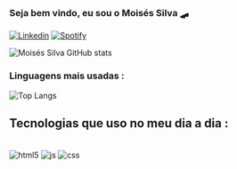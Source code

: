 ### Seja bem vindo, eu sou o Moisés Silva 🛹

[![Linkedin](https://img.shields.io/badge/LinkedIn-0077B5?style=for-the-badge&logo=linkedin&logoColor=white)](https://www.linkedin.com/in/moisés-silva-70827823b/)
[![Spotify](https://img.shields.io/badge/Spotify-1ED760?&style=for-the-badge&logo=spotify&logoColor=white)](https://open.spotify.com/user/31au3vezepka37bldoddk6346zgy?si=54554e0ed2d74c0d)

![Moisés Silva GitHub stats](https://github-readme-stats.vercel.app/api?username=moisesaraujo2005&show_icons=true&theme=synthwave)

### Linguagens mais usadas : 

![Top Langs](https://github-readme-stats.vercel.app/api/top-langs/?username=moisesaraujo2005&layout=compact&theme=synthwave)

## Tecnologias que uso no meu dia a dia : 
<div style="display : inline_block"> <br/>
    <img  align="center"  alt="html5" src="https://img.shields.io/badge/HTML-239120?style=for-the-badge&logo=html5&logoColor=white" />
    <img  align="center"  alt="js" src="https://img.shields.io/badge/JavaScript-F7DF1E?style=for-the-badge&logo=javascript&logoColor=black" />
    <img  align="center"  alt="css" src="https://img.shields.io/badge/CSS3-1572B6?style=for-the-badge&logo=css3&logoColor=white" />
    </div>
    
 
    
